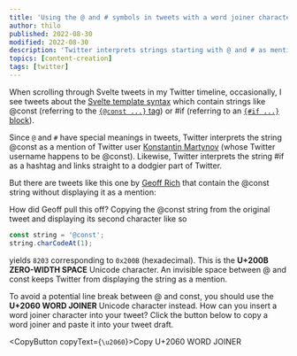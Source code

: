 ```yaml
---
title: 'Using the @ and # symbols in tweets with a word joiner character'
author: thilo
published: 2022-08-30
modified: 2022-08-30
description: 'Twitter interprets strings starting with @ and # as mention and hashtag. It misinterprets Svelte-related strings, e.g., @const and #if. In this post, you will learn how to fix this.'
topics: [content-creation]
tags: [twitter]
---
```


<script>
    import { Tweet } from 'sveltekit-embed';
    import CopyButton from './copy-button.svelte';
</script>

When scrolling through Svelte tweets in my Twitter timeline, occasionally, I see tweets about the [Svelte template syntax](https://svelte.dev/docs#template-syntax-const) which contain strings like @const (referring to the [`{@const ...}` tag](https://svelte.dev/docs#template-syntax-const)) or #if (referring to an [`{#if ...}` block](https://svelte.dev/docs#template-syntax-const)).

Since `@` and `#` have special meanings in tweets, Twitter interprets the string @const as a mention of Twitter user [Konstantin Martynov](https://twitter.com/const) (whose Twitter username happens to be @const). Likewise, Twitter interprets the string #if as a hashtag and links straight to a dodgier part of Twitter.

But there are tweets like this one by [Geoff Rich](https://geoffrich.net/) that contain the @const string without displaying it as a mention:

<Tweet tweetLink="geoffrich_/status/1500856298652545033" />

How did Geoff pull this off? Copying the @const string from the original tweet and displaying its second character like so

```js
const string = '@​const';
string.charCodeAt(1);
```

yields `8203` corresponding to `0x200B` (hexadecimal). This is the **U+200B ZERO-WIDTH SPACE** Unicode character. An invisible space between @ and const keeps Twitter from displaying the string as a mention.

To avoid a potential line break between @ and const, you should use the **U+2060 WORD JOINER** Unicode character instead. How can you insert a word joiner character into your tweet? Click the button below to copy a word joiner and paste it into your tweet draft.

<CopyButton copyText={`\u2060`}>Copy U+2060 WORD JOINER</CopyButton>
